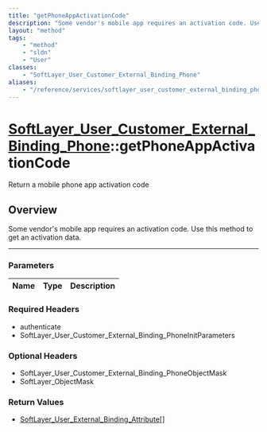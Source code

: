 ```yaml
---
title: "getPhoneAppActivationCode"
description: "Some vendor's mobile app requires an activation code. Use this method to get an activation data."
layout: "method"
tags:
    - "method"
    - "sldn"
    - "User"
classes:
    - "SoftLayer_User_Customer_External_Binding_Phone"
aliases:
    - "/reference/services/softlayer_user_customer_external_binding_phone/getPhoneAppActivationCode"
---
```

# [SoftLayer_User_Customer_External_Binding_Phone](/reference/services/SoftLayer_User_Customer_External_Binding_Phone)::getPhoneAppActivationCode


Return a mobile phone app activation code


## Overview 
Some vendor's mobile app requires an activation code. Use this method to get an activation data. 

-----

### Parameters 
|Name | Type | Description |
| --- | --- | --- |


### Required Headers
* authenticate
* SoftLayer_User_Customer_External_Binding_PhoneInitParameters


### Optional Headers
* SoftLayer_User_Customer_External_Binding_PhoneObjectMask
* SoftLayer_ObjectMask

### Return Values
* <a href='/reference/datatypes/SoftLayer_User_External_Binding_Attribute'>SoftLayer_User_External_Binding_Attribute[] </a>





